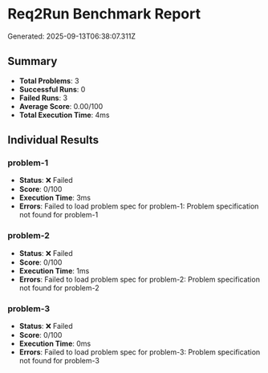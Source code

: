 # Req2Run Benchmark Report

Generated: 2025-09-13T06:38:07.311Z

## Summary
- **Total Problems**: 3
- **Successful Runs**: 0
- **Failed Runs**: 3
- **Average Score**: 0.00/100
- **Total Execution Time**: 4ms

## Individual Results
### problem-1
- **Status**: ❌ Failed
- **Score**: 0/100
- **Execution Time**: 3ms
- **Errors**: Failed to load problem spec for problem-1: Problem specification not found for problem-1

### problem-2
- **Status**: ❌ Failed
- **Score**: 0/100
- **Execution Time**: 1ms
- **Errors**: Failed to load problem spec for problem-2: Problem specification not found for problem-2

### problem-3
- **Status**: ❌ Failed
- **Score**: 0/100
- **Execution Time**: 0ms
- **Errors**: Failed to load problem spec for problem-3: Problem specification not found for problem-3
